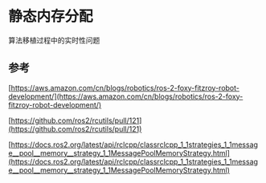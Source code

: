 # 静态内存分配

算法移植过程中的实时性问题

## 参考

[https://aws.amazon.com/cn/blogs/robotics/ros-2-foxy-fitzroy-robot-development/](https://aws.amazon.com/cn/blogs/robotics/ros-2-foxy-fitzroy-robot-development/)

[https://github.com/ros2/rcutils/pull/121](https://github.com/ros2/rcutils/pull/121)

[https://docs.ros2.org/latest/api/rclcpp/classrclcpp_1_1strategies_1_1message__pool__memory__strategy_1_1MessagePoolMemoryStrategy.html](https://docs.ros2.org/latest/api/rclcpp/classrclcpp_1_1strategies_1_1message__pool__memory__strategy_1_1MessagePoolMemoryStrategy.html)
